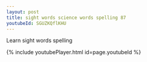 ```yaml
---
layout: post
title: sight words science words spelling 87
youtubeId: SGUZKQflKHU
---
```

 
 
Learn sight words spelling
 
 
 
 
{% include youtubePlayer.html id=page.youtubeId %}
 
 
